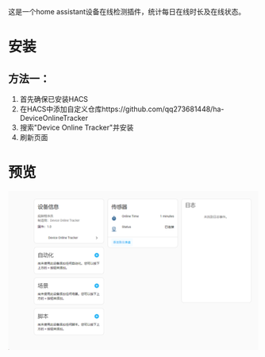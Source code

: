 这是一个home assistant设备在线检测插件，统计每日在线时长及在线状态。

# 安装
## 方法一：
1. 首先确保已安装HACS
2. 在HACS中添加自定义仓库https://github.com/qq273681448/ha-DeviceOnlineTracker
3. 搜索"Device Online Tracker"并安装
4. 刷新页面

# 预览
![Alt text](img/image.png)